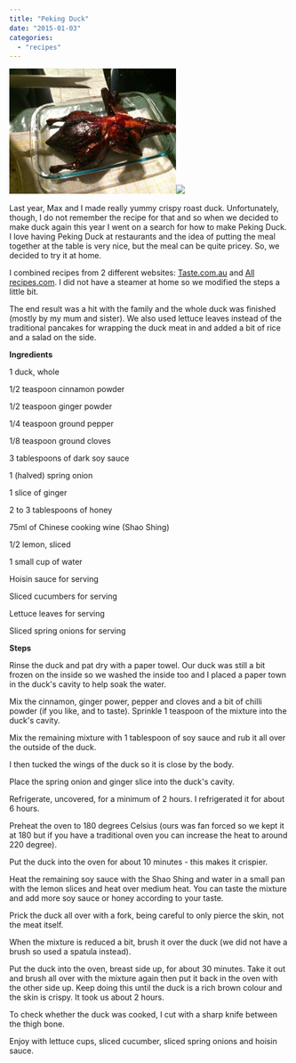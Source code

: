 ```yaml
---
title: "Peking Duck"
date: "2015-01-03"
categories: 
  - "recipes"
---
```


[![](images/f872f-img_4887.jpg)![](https://shalveena.files.wordpress.com/2015/01/f872f-img_4887.jpg?w=300)](https://shalveena.files.wordpress.com/2015/01/3c51b-img_4885.jpg)

  

  

Last year, Max and I made really yummy crispy roast duck. Unfortunately, though, I do not remember the recipe for that and so when we decided to make duck again this year I went on a search for how to make Peking Duck. I love having Peking Duck at restaurants and the idea of putting the meal together at the table is very nice, but the meal can be quite pricey. So, we decided to try it at home. 

  

I combined recipes from 2 different websites: [Taste.com.au](http://www.taste.com.au/recipes/27924/peking+duck) and [All recipes.com](http://allrecipes.com/recipe/peking-duck/). I did not have a steamer at home so we modified the steps a little bit. 

  

The end result was a hit with the family and the whole duck was finished (mostly by my mum and sister). We also used lettuce leaves instead of the traditional pancakes for wrapping the duck meat in and added a bit of rice and a salad on the side. 

  

**Ingredients**

1 duck, whole

1/2 teaspoon cinnamon powder

1/2 teaspoon ginger powder

1/4 teaspoon ground pepper

1/8 teaspoon ground cloves

3 tablespoons of dark soy sauce

1 (halved) spring onion

1 slice of ginger

2 to 3 tablespoons of honey

75ml of Chinese cooking wine (Shao Shing)

1/2 lemon, sliced

1 small cup of water

Hoisin sauce for serving 

Sliced cucumbers for serving

Lettuce leaves for serving

Sliced spring onions for serving

**Steps**

Rinse the duck and pat dry with a paper towel. Our duck was still a bit frozen on the inside so we washed the inside too and I placed a paper town in the duck's cavity to help soak the water.

  

Mix the cinnamon, ginger power, pepper and cloves and a bit of chilli powder (if you like, and to taste). Sprinkle 1 teaspoon of the mixture into the duck's cavity.

  

Mix the remaining mixture with 1 tablespoon of soy sauce and rub it all over the outside of the duck.

  

I then tucked the wings of the duck so it is close by the body.

  

Place the spring onion and ginger slice into the duck's cavity.

  

Refrigerate, uncovered, for a minimum of 2 hours. I refrigerated it for about 6 hours.

  

Preheat the oven to 180 degrees Celsius (ours was fan forced so we kept it at 180 but if you have a traditional oven you can increase the heat to around 220 degree).

  

Put the duck into the oven for about 10 minutes - this makes it crispier.

  

Heat the remaining soy sauce with the Shao Shing and water in a small pan with the lemon slices and heat over medium heat. You can taste the mixture and add more soy sauce or honey according to your taste. 

  

Prick the duck all over with a fork, being careful to only pierce the skin, not the meat itself. 

  

When the mixture is reduced a bit, brush it over the duck (we did not have a brush so used a spatula instead). 

  

Put the duck into the oven, breast side up, for about 30 minutes. Take it out and brush all over with the mixture again then put it back in the oven with the other side up. Keep doing this until the duck is a rich brown colour and the skin is crispy. It took us about 2 hours. 

  

To check whether the duck was cooked, I cut with a sharp knife between the thigh bone.

  

Enjoy with lettuce cups, sliced cucumber, sliced spring onions and hoisin sauce.
